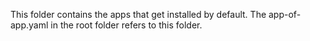 This folder contains the apps that get installed by default. The app-of-app.yaml in the root folder refers to this folder.
